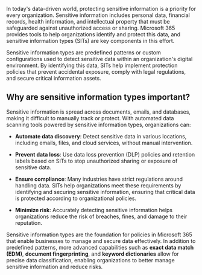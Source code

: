 In today's data-driven world, protecting sensitive information is a priority for every organization. Sensitive information includes personal data, financial records, health information, and intellectual property that must be safeguarded against unauthorized access or sharing. Microsoft 365 provides tools to help organizations identify and protect this data, and sensitive information types (SITs) are key components in this effort.

Sensitive information types are predefined patterns or custom configurations used to detect sensitive data within an organization's digital environment. By identifying this data, SITs help implement protection policies that prevent accidental exposure, comply with legal regulations, and secure critical information assets.

## Why are sensitive information types important?

Sensitive information is spread across documents, emails, and databases, making it difficult to manually track or protect. With automated data scanning tools powered by sensitive information types, organizations can:

- **Automate data discovery**: Detect sensitive data in various locations, including emails, files, and cloud services, without manual intervention.

- **Prevent data loss**: Use data loss prevention (DLP) policies and retention labels based on SITs to stop unauthorized sharing or exposure of sensitive data.

- **Ensure compliance**: Many industries have strict regulations around handling data. SITs help organizations meet these requirements by identifying and securing sensitive information, ensuring that critical data is protected according to organizational policies.

- **Minimize risk**: Accurately detecting sensitive information helps organizations reduce the risk of breaches, fines, and damage to their reputation.

Sensitive information types are the foundation for policies in Microsoft 365 that enable businesses to manage and secure data effectively. In addition to predefined patterns, more advanced capabilities such as **exact data match (EDM)**, **document fingerprinting**, and **keyword dictionaries** allow for precise data classification, enabling organizations to better manage sensitive information and reduce risks.

